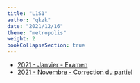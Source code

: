 ```yaml
---
title: "L1S1"
author: "qkzk"
date: "2021/12/16"
theme: "metropolis"
weight: 2
bookCollapseSection: true
---
```


- [2021 - Janvier - Examen](./L1_exam_2020-2021.pdf)
- [2021 - Novembre - Correction du partiel](./sujet_correction_et_bareme_DS_l1.pdf)
